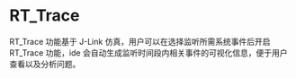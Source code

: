 # RT_Trace

RT_Trace 功能基于 J-Link 仿真，用户可以在选择监听所需系统事件后开启 RT_Trace 功能，ide 会自动生成监听时间段内相关事件的可视化信息，便于用户查看以及分析问题。